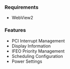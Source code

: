 ### Requirements

- WebView2

### Features

- PCI Interrupt Management
- Display Information
- IFEO Priority Management
- Scheduling Configuration
- Power Settings
